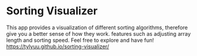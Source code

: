 # Sorting Visualizer
This app provides a visualization of different sorting algorithms, therefore give you a better sense of how they work.
 features such as adjusting array length and sorting speed. 
Feel free to explore and have fun!
https://tylyuu.github.io/sorting-visualizer/

